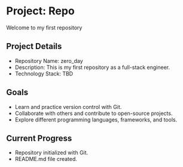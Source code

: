 # Project: Repo

Welcome to my first repository 

## Project Details

- Repository Name: zero_day
- Description: This is my first repository as a full-stack engineer.
- Technology Stack: TBD

## Goals

- Learn and practice version control with Git.
- Collaborate with others and contribute to open-source projects.
- Explore different programming languages, frameworks, and tools.

## Current Progress

- Repository initialized with Git.
- README.md file created.
